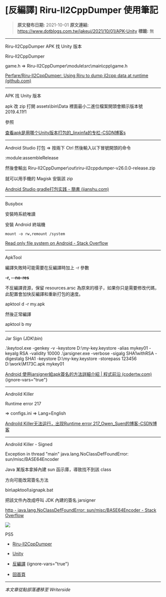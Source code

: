 # [反編譯] Riru-Il2CppDumper 使用筆記

> **原文發布日期:** 2021-10-01
> **原文連結:** https://www.dotblogs.com.tw/jakeuj/2021/10/01/APK-Unity
> **標籤:** 無

---

Riru-Il2CppDumper
APK 找 Unity 版本

Riru-Il2CppDumper

game.h => Riru-Il2CppDumper\module\src\main\cpp\game.h

[Perfare/Riru-Il2CppDumper: Using Riru to dump il2cpp data at runtime (github.com)](https://github.com/Perfare/Riru-Il2CppDumper)

---

APK 找 Unity 版本

apk 改 zip 打開 assets\bin\Data 裡面最小二進位檔案開頭會顯示版本號 2019.4.11f1

參照

[查看apk是用哪个Unity版本打包的\_linxinfa的专栏-CSDN博客s](https://blog.csdn.net/linxinfa/article/details/99817766)

---

Android Studio 打包 => 按兩下 Ctrl 然後輸入以下冒號開頭的命令

:module:assembleRelease

然後會輸出 Riru-Il2CppDumper\out\riru-il2cppdumper-v26.0.0-release.zip

就可以用手機的 Magisk 安裝該 zip

[Android Studio gradle打包实践 - 簡書 (jianshu.com)](https://www.jianshu.com/p/c5f69437100a)

---

Busybox

安裝時系統唯讀

安裝 Android 終端機

```
mount -o rw,remount /system
```

[Read only file system on Android - Stack Overflow](https://stackoverflow.com/questions/6066030/read-only-file-system-on-android)

---

ApkTool

編譯失敗時可能需要在反編譯時加上 -r 參數

**-r, --no-res**

不反編譯資源，保留 resources.arsc 為原來的樣子，如果你只是需要修改代碼，此配置會加快反編譯和重新打包的速度。

apktool d -r my.apk

然後正常編譯

apktool b my

---

Jar Sign (JDK\bin\)

.\keytool.exe -genkey -v -keystore D:\\my-key.keystore -alias mykey01 -keyalg RSA -validity 10000
.\jarsigner.exe -verbose -sigalg SHA1withRSA -digestalg SHA1 -keystore D:\\my-key.keystore -storepass 123456 D:\\work\M173C.apk mykey01

[Android 使用jarsigner給apk簽名的方法詳細介紹 | 程式前沿 (codertw.com)](https://codertw.com/android-%E9%96%8B%E7%99%BC/343323/)
{ignore-vars="true"}

---

Androild Killer

Runtime error 217

=> configs.ini => Lang=English

[Androild Killer无法运行，出现Runtime error 217\_Owen\_Suen的博客-CSDN博客](https://blog.csdn.net/Owen_Suen/article/details/104506758)

---

Androild Killer - Signed

Exception in thread "main" java.lang.NoClassDefFoundError: sun/misc/BASE64Encoder

Java 某版本拿掉內建 sun 函示庫，導致找不到該 class

方向可能改寫簽名方法

bin\apktool\signapk.bat

把該文件內改成呼叫 JDK 內建的簽名 jarsigner

[http - java.lang.NoClassDefFoundError: sun/misc/BASE64Encoder - Stack Overflow](https://stackoverflow.com/questions/29692146/java-lang-noclassdeffounderror-sun-misc-base64encoder)

![](https://card.psnprofiles.com/1/jakeuj.png)

PS5

* [Riru-Il2CppDumper](/jakeuj/Tags?qq=Riru-Il2CppDumper)
* [Unity](/jakeuj/Tags?qq=Unity)
* [反編譯](/jakeuj/Tags?qq=%E5%8F%8D%E7%B7%A8%E8%AD%AF)
{ignore-vars="true"}

* [回首頁](/jakeuj)

---

*本文章從點部落遷移至 Writerside*
